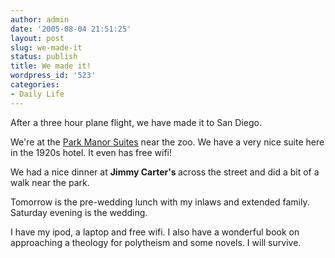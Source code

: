 ```yaml
---
author: admin
date: '2005-08-04 21:51:25'
layout: post
slug: we-made-it
status: publish
title: We made it!
wordpress_id: '523'
categories:
- Daily Life
---
```

<P>After&nbsp;a three hour plane flight, we have made it to San Diego.</P>
<P>We're at the <A href="http://www.parkmanorsuites.com/home.html">Park Manor Suites</A> near the zoo. We have a very nice suite here in the 1920s hotel. It even has free wifi!</P>
<P>We had a nice dinner at <STRONG>Jimmy Carter's </STRONG>across the street and did a bit of a walk near the park.</P>
<P>Tomorrow is the pre-wedding lunch with my inlaws and extended family. Saturday evening is the wedding.</P>
<P>I have my ipod, a laptop and free wifi. I also have a wonderful book on approaching a theology for polytheism and some novels. I will survive.</P>
